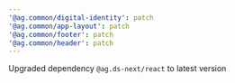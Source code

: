 ```yaml
---
'@ag.common/digital-identity': patch
'@ag.common/app-layout': patch
'@ag.common/footer': patch
'@ag.common/header': patch
---
```


Upgraded dependency `@ag.ds-next/react` to latest version
